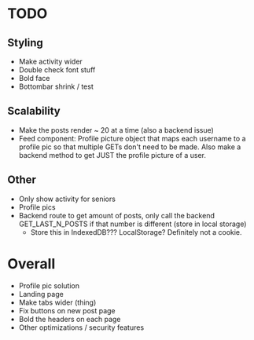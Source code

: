 # TODO

## Styling
 * Make activity wider
 * Double check font stuff
 * Bold face
 * Bottombar shrink / test

## Scalability
 * Make the posts render ~ 20 at a time (also a backend issue)
 * Feed component: Profile picture object that maps each username to a profile pic so that multiple GETs don't need to be made. Also make a backend method to get JUST the profile picture of a user.

## Other
 * Only show activity for seniors
 * Profile pics
 * Backend route to get amount of posts, only call the backend GET_LAST_N_POSTS if that number is different (store in local storage)
   * Store this in IndexedDB??? LocalStorage? Definitely not a cookie.

# Overall
 * Profile pic solution
 * Landing page
 * Make tabs wider (thing)
 * Fix buttons on new post page
 * Bold the headers on each page
 * Other optimizations / security features